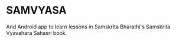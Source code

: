 # SAMVYASA
And Android app to learn lessons in Samskrita Bharathi's Samskrita Vyavahara Sahasri book.
